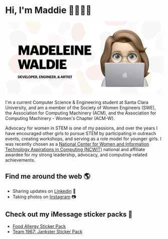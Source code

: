 # Hi, I'm Maddie 👋👩🏼‍💻

<img src = "https://github.com/maddiewaldie/maddiewaldie/blob/master/mwaldie.jpeg" 
alt = "Madeleine Waldie - Developer, Engineer, and Artist">

I'm a current Computer Science & Engineering student at Santa Clara University, and am a member of the Society of Women Engineers (SWE), the Association for Computing Machinery (ACM), and the Association for Computing Machinery - Women's Chapter (ACM-W).

Advocacy for women in STEM is one of my passions, and over the years I have encouraged other girls to pursue STEM by participating in outreach events, creating workshops, and serving as a role model for younger girls. I was recently chosen as a [National Center for Women and Information Technology Aspirations in Computing (NCWIT)](https://www.aspirations.org/user/128579) national and affiliate awardee for my strong leadership, advocacy, and computing-related achievements. 

## Find me around the web 🌎
* Sharing updates on [Linkedin](https://www.linkedin.com/in/madeleine-waldie/) 💼
* Taking photos on [Instagram](https://www.instagram.com/madeleine.waldie/) 📷

## Check out my iMessage sticker packs 💬
* [Food Allergy Sticker Pack](https://apps.apple.com/us/app/food-allergy-stickers/id1505243773)
* [Team 1967: Jankster Sticker Pack](https://apps.apple.com/us/app/team-1967-jankster-stickers/id1516750279)

<!--
**maddiewaldie/maddiewaldie** is a ✨ _special_ ✨ repository because its `README.md` (this file) appears on your GitHub profile.

Here are some ideas to get you started:

- 🔭 I’m currently working on ...
- 🌱 I’m currently learning ...
- 👯 I’m looking to collaborate on ...
- 🤔 I’m looking for help with ...
- 💬 Ask me about ...
- 📫 How to reach me: ...
- 😄 Pronouns: ...
- ⚡ Fun fact: ...
-->
